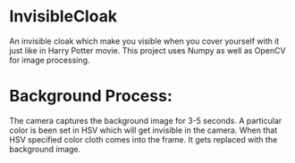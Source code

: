 # InvisibleCloak
An invisible cloak which make you visible when you cover yourself with it just like in Harry Potter movie.
This project uses Numpy as well as OpenCV for image processing.

# Background Process:
The camera captures the background image for 3-5 seconds.
A particular color is been set in HSV which will get invisible in the camera.
When that HSV specified color cloth comes into the frame. It gets replaced with the background image.
